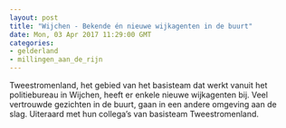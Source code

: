 ```yaml
---
layout: post
title: "Wijchen - Bekende én nieuwe wijkagenten in de buurt"
date: Mon, 03 Apr 2017 11:29:00 GMT
categories: 
- gelderland 
- millingen_aan_de_rijn 
---
```


Tweestromenland, het gebied van het basisteam dat werkt vanuit het politiebureau in Wijchen, heeft er enkele nieuwe wijkagenten bij. Veel vertrouwde gezichten in de buurt, gaan in een andere omgeving aan de slag. Uiteraard met hun collega’s van basisteam Tweestromenland.
